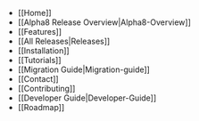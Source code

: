 * [[Home]]
* [[Alpha8 Release Overview|Alpha8-Overview]]
* [[Features]]
* [[All Releases|Releases]]
* [[Installation]]
* [[Tutorials]]
* [[Migration Guide|Migration-guide]]
* [[Contact]]
* [[Contributing]]
* [[Developer Guide|Developer-Guide]]
* [[Roadmap]]
